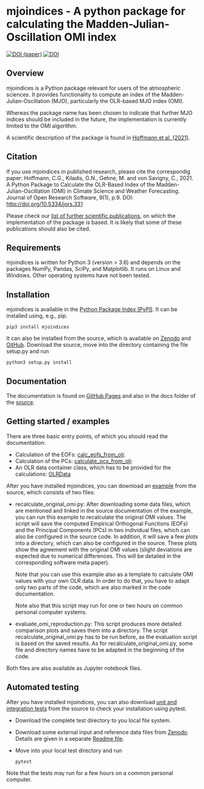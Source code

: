 mjoindices - A python package for calculating the Madden-Julian-Oscillation OMI index
=====================================================================================

[![DOI (paper)](https://img.shields.io/badge/DOI%20%28paper%29-10.5334%2Fjors.331-blue.svg)](https://doi.org/10.5334/jors.331)
[![DOI](https://zenodo.org/badge/197774253.svg)](https://zenodo.org/badge/latestdoi/197774253)

Overview
--------

mjoindices is a Python package relevant for users of the atmospheric sciences. It provides functionality to compute an 
index of the Madden-Julian-Oscillation (MJO), particularly the OLR-based MJO index (OMI).

Whereas the package name has been chosen to indicate that further MJO indices should be included in the future, the 
implementation is currently limited to the OMI algorithm.

A scientific description of the package is found in [Hoffmann et al. (2021)](https://doi.org/10.5334/jors.331).

Citation
--------
If you use mjoindices in published research, please cite the correspondig paper: Hoffmann, C.G., Kiladis, G.N., Gehne, M. and von Savigny, C., 2021.
A Python Package to Calculate the OLR-Based Index of the Madden- Julian-Oscillation (OMI) in Climate Science and Weather Forecasting. 
Journal of Open Research Software, 9(1), p.9. DOI: http://doi.org/10.5334/jors.331

Please check our [list of further scientific publications](https://cghoffmann.github.io/mjoindices/references.html), on which the
implementation of the package is based. It is likely that some of these publications should also be cited.

Requirements
------------
mjoindices is written for Python 3 (version > 3.6) and depends on the packages NumPy, Pandas, SciPy, and Matplotlib. It runs on Linux
and Windows. Other operating systems have not been tested. 

Installation
------------
mjoindices is available in the [Python Package Index (PyPI)](https://pypi.org/project/mjoindices/). It can be installed using, 
e.g., pip.
    
    pip3 install mjoindices
    
It can also be installed from the source, which is available on [Zenodo](http://dx.doi.org/10.5281/zenodo.3613752) and [GitHub](https://github.com/cghoffmann/mjoindices). 
Download the source, move into the directory containing the file setup.py and run

    python3 setup.py install
    
Documentation
-----------------
The documentation is found on [GitHub Pages](https://cghoffmann.github.io/mjoindices/index.html) and also in the docs
folder of the [source](docs/index.html).
    
Getting started / examples
--------------------------
There are three basic entry points, of which you should read the documentation:

* Calculation of the EOFs: [calc_eofs_from_olr](docs/api/omi_calculator.html#mjoindices.omi.omi_calculator.calc_eofs_from_olr).
* Calculation of the PCs: [calculate_pcs_from_olr](docs/api/omi_calculator.html#mjoindices.omi.omi_calculator.calculate_pcs_from_olr).
* An OLR data container class, which has to be provided for the calculations: [OLRData](docs/api/olr_handling.html#mjoindices.olr_handling.OLRData)

After you have installed mjoindices, you can download an
[example](examples/) from the source, which consists of two files: 

* recalculate_original_omi.py: After downloading some data files, which are mentioned and linked in the source
  documentation of the example, you can run this example to recalculate the original OMI values. The script will save
  the computed Empirical Orthogonal Functions (EOFs) and the Principal Components (PCs) in two individual files, which
  can also be configured in the source code. In addition, it will save a few plots into a directory, which can
  also be configured in the source. These plots show the agreement with the original OMI values (slight deviations are 
  expected due to numerical differences. This will be detailed in the corresponding software meta paper).

  Note that you can use this example also as a template to calculate OMI values with your own OLR data. 
  In order to do that, you have to adapt only two parts of the code, which are also marked in the code documentation.

  Note also that this script may run for one or two hours on common personal computer systems.

* evaluate_omi_reproduction.py: This script produces more detailed comparison plots and saves them into a directory.
  The script recalculate_original_omi.py has to be run before, as the evaluation script is based on the saved results.
  As for recalculate_original_omi.py, some file and directory names have to be adapted in the beginning of the code.

Both files are also available as Jupyter notebook files.

Automated testing
-----------------
After you have installed mjoindices, you can also download
[unit and integration tests](tests/) from the source to check
your installation using pytest.

* Download the complete test directory to you local file system.

* Download some external input and reference data files from [Zenodo](https://doi.org/10.5281/zenodo.3746562). Details are given in a separate [Readme file](tests/testdata/README). 

* Move into your local test directory and run

      pytest

Note that the tests may run for a few hours on a common personal computer.
